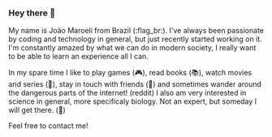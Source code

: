 ### Hey there 👋

My name is João Maroeli from Brazil (:flag_br:). I've always been passionate by coding and technology in general, but just recently started working on it. I'm constantly amazed by what we can do in modern society, I really want to be able to learn an experience all I can.

In my spare time I like to play games (:video_game:), read books (:books:), watch movies and series (:movie_camera:), stay in touch with friends (:fallen_leaf:) and sometimes wander around the dangerous parts of the internet! (reddit) 
I also am very interested in science in general, more specificaly biology. Not an expert, but someday I will get there. (:microscope:)

Feel free to contact me!

<!--
**JohnMaroe/JohnMaroe** is a ✨ _special_ ✨ repository because its `README.md` (this file) appears on your GitHub profile.

Here are some ideas to get you started:

- 🔭 I’m currently working on ...
- 🌱 I’m currently learning ...
- 👯 I’m looking to collaborate on ...
- 🤔 I’m looking for help with ...
- 💬 Ask me about ...
- 📫 How to reach me: ...
- 😄 Pronouns: ...
- ⚡ Fun fact: ...
-->
